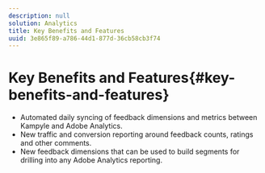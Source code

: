 ```yaml
---
description: null
solution: Analytics
title: Key Benefits and Features
uuid: 3e865f89-a786-44d1-877d-36cb58cb3f74
---
```


# Key Benefits and Features{#key-benefits-and-features}

* Automated daily syncing of feedback dimensions and metrics between Kampyle and Adobe Analytics.
* New traffic and conversion reporting around feedback counts, ratings and other comments.
* New feedback dimensions that can be used to build segments for drilling into any Adobe Analytics reporting.

